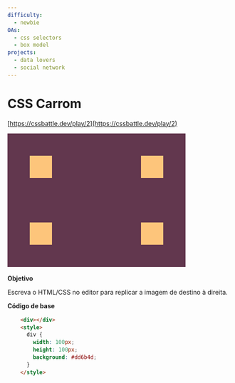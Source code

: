 ```yaml
---
difficulty:
  - newbie
OAs:
  - css selectors
  - box model
projects:
  - data lovers
  - social network
---
```


# CSS Carrom

[https://cssbattle.dev/play/2](https://cssbattle.dev/play/2)

![CSS Carrom](css-carrom.png)

__Objetivo__

Escreva o HTML/CSS no editor para replicar a imagem de destino à direita.

__Código de base__

```html
    <div></div>
    <style>
      div {
        width: 100px;
        height: 100px;
        background: #dd6b4d;
      }
    </style>
```
